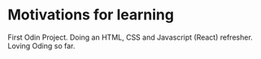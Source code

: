 # Motivations for learning
First Odin Project. Doing an HTML, CSS and Javascript (React) refresher.
Loving Oding so far.